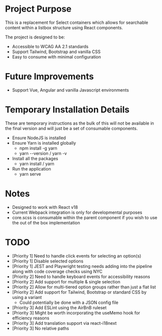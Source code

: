 # Project Purpose

This is a replacement for Select containers which allows for searchable content within a listbox structure using React components. 

The project is designed to be:

- Accessible to WCAG AA 2.1 standards
- Support Tailwind, Bootstrap and vanilla CSS
- Easy to consume with minimal configuration

# Future Improvements

- Support Vue, Angular and vanilla Javascript environments

# Temporary Installation Details

These are temporary instructions as the bulk of this will not be available in the final version and will just be a set of consumable components.

- Ensure NodeJS is installed
- Ensure Yarn is installed globally
    - npm install -g yarn
    - yarn --version / yarn -v
- Install all the packages
    - yarn install / yarn
- Run the application
    - yarn serve

# Notes

- Designed to work with React v18
- Current Webpack integration is only for developmental purposes
- core.scss is consumable within the parent component if you wish to use the out of the box implementation

# TODO

- [Priority 1] Need to handle click events for selecting an option(s)
- [Priority 1] Disable selected options
- [Priority 1] JEST and Playwright testing needs adding into the pipeline along with code coverage checks using NYC
- [Priority 2] Need to handle keyboard events for accessibility reasons
- [Priority 2] Add support for multiple & single selection
- [Priority 2] Allow for multi-tiered option groups rather than just a flat list
- [Priority 2] Add support for Tailwind, Bootstrap or standard CSS by using a variant
  - Could potentially be done with a JSON config file
- [Priority 3] Add ESLint using the AirBnB ruleset
- [Priority 3] Might be worth incorporating the useMemo hook for efficiency reasons
- [Priority 3] Add translation support via react-i18next
- [Priority 3] No relative paths